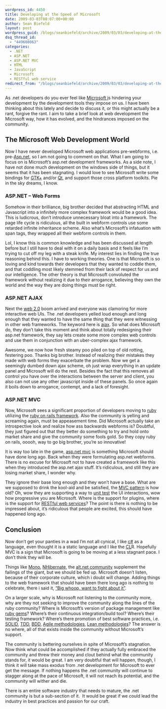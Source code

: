 ```yaml
---
wordpress_id: 4450
title: Developing at the Speed of Microsoft
date: 2009-03-03T08:07:00+00:00
author: Sean Biefeld
layout: post
wordpress_guid: /blogs/seanbiefeld/archive/2009/03/03/developing-at-the-speed-of-microsoft.aspx
dsq_thread_id:
  - "449608063"
categories:
  - .NET
  - ASP.NET
  - ASP.NET MVC
  - HTML
  - JavaScript
  - Microsoft
  - RESTful web service
redirect_from: "/blogs/seanbiefeld/archive/2009/03/03/developing-at-the-speed-of-microsoft.aspx/"
---
```

As .net developers do you ever feel like <a target="_blank" href="http://en.wikipedia.org/wiki/Microsoft">Microsoft i</a>s hindering your development by the development tools they impose on us. I have been thinking about this lately and decide to discuss it, or this might actually be a rant, forgive the rant. I aim to take a brief look at web development the Microsoft way, how it has evolved, and the hindrances imposed on the community.

## The Microsoft Web Development World

Now I have never developed Microsoft web applications pre-webforms, i.e. pre-<a target="_blank" href="http://en.wikipedia.org/wiki/ASP.NET">Asp.net</a>, so I am not going to comment on that. What I am going to focus on is Microsoft&#8217;s asp.net development frameworks. As a side note, I have not done much development on the windows side of things, but it seems that it has been stagnating. I would love to see Microsoft write some bindings for <a target="_blank" href="http://en.wikipedia.org/wiki/GTK%2B">GTK+</a> and/or <a target="_blank" href="http://en.wikipedia.org/wiki/Qt_(toolkit)">Qt</a>, and support those cross platform toolkits. Pie in the sky dreams, I know.

### ASP.NET &#8211; Web Forms  


Somehow in their brilliance, big brother decided that abstracting HTML and Javascript into a infinitely more complex framework would be a good idea. This is ludicrous, don&#8217;t introduce unnecessary bloat into a framework. The page life cycle is ridiculous, all the built in webform controls use some retarded infinite inheritance scheme. Also what&#8217;s Microsoft&#8217;s infatuation with span tags, they wrapped all their webform controls in them.

Lol, I know this is common knowledge and has been discussed at length before but I still have to deal with it on a daily basis and it feels like I&#8217;m trying to cut off my leg with a steak knife. My interest lies in finding the true reasoning behind this. I have to working theories. One is that Microsoft is so loving and kind towards their developers that they wanted to coddle them, and that coddling most likely stemmed from their lack of respect for us and our intelligence. The other theory is that Microsoft convoluted the framework without realizing it due to their arrogance, believing they own the world and the way they are doing things must be right.

### ASP.NET AJAX

Next the <a target="_blank" href="http://en.wikipedia.org/wiki/Web_2.0">web 2.0</a> boom arrived and everyone was clamoring for more interactive web UIs. The .net developers yelled loud enough and long enough that they wanted to have the same thing that they were witnessing in other web frameworks. The keyword here is <a target="_blank" href="http://en.wikipedia.org/wiki/ASP.NET_AJAX">ajax</a>. So what does Microsoft do, they don&#8217;t take this moment and think about totally redesigning their asp.net framework, they say lets create some more complex web controls and use them in conjunction with an uber-complex ajax framework. 

Awesome, we now how fresh steamy poo piled on top of old rotting, festering poo. Thanks big brother. Instead of realizing their mistakes they made with web forms they exacerbate the problem. Now we get a seemingly dumbed down ajax scheme, oh just wrap everything in an update panel and Microsoft will do the rest. Besides the fact that this removes all control you have over the interactions between the server and client, you also can not use any other javascript inside of these panels. So once again it boils down to arrogance, contempt, and a lack of foresight.

### ASP.NET MVC

Now, Microsoft sees a significant proportion of developers moving to <a target="_blank" href="http://en.wikipedia.org/wiki/Ruby_(programming_language)">ruby</a> utilizing the <a target="_blank" href="http://en.wikipedia.org/wiki/Ruby_on_Rails">ruby on rails framework</a>. Also the community is yelling and screaming again, must be appeasement time. Did Microsoft actually take an introspective look and realize how ass backwards webforms is? Doubtful, they just figured out that they better do something to try and hold onto market share and give the community some fools gold. So they copy ruby on rails, ooooh, way to go big brother, you&#8217;re so innovative!

It is way too late in the game, <a target="_blank" href="http://en.wikipedia.org/wiki/ASP.NET_MVC_Framework">asp.net mvc</a> is something Microsoft should have done long ago. Back when they were formulating asp.net webforms. There is no excuse for Microsoft not to have created a framework like this when they introduced the asp.net ajax stuff. It&#8217;s ridiculous, and still they are losing market share, I wonder why. 

They ignore their base long enough and they won&#8217;t have a base. What are we supposed to drink the kool-aid and be satisfied, the <a target="_blank" href="http://en.wikipedia.org/wiki/Model-view-controller">MVC pattern</a> is how old? Oh, wow they are supporting a way to <a target="_blank" href="http://en.wikipedia.org/wiki/Unit_testing">unit test</a> the UI interactions, wow how progressive you are Microsoft. Where is the support for plugins, where is the support for <a target="_blank" href="http://en.wikipedia.org/wiki/Representational_State_Transfer">RESTful web services</a>? The point is there is nothing to be impressed about, it&#8217;s ridiculous that people are excited, this should have happened long ago.

## Conclusion

Now don&#8217;t get your panties in a wad I&#8217;m not all cynical, I like <a target="_blank" href="http://en.wikipedia.org/wiki/C_Sharp_(programming_language)">c#</a> as a language, even thought it is a static language and I like the <a target="_blank" href="http://en.wikipedia.org/wiki/Common_Language_Runtime">CL</a>R. Hopefully MVC is a sign that Microsoft is going to be moving at a less stagnant pace. I don&#8217;t think they will be. 

Things like <a target="_blank" href="http://www.mono-project.com/Main_Page">Mono</a>, <a target="_blank" href="/www.nhibernate.org/">NHibernate</a>, the <a target="_blank" href="http://altdotnet.org/">alt.net community</a> supplement the failings of the giant, but we should be fed up. Microsoft doesn&#8217;t listen, because of their corporate culture, which i doubt will change. Adding things to the web framework that should have been there long ago is nothing to celebrate, there i said it, <a target="_blank" href="http://www.youtube.com/watch?v=_6rAUUoaNZo">&#8220;Big whoop, want to fight about it&#8221;</a>. 

On a larger scale, why is Microsoft not listening to the community more, why are they not seeking to improve the community along the lines of the ruby community? Where is Microsoft&#8217;s version of package management like <a target="_blank" href="http://en.wikipedia.org/wiki/RubyGems">ruby gems</a>? Where&#8217;s their continuous integration/build tool? Where&#8217;s their testing framework? Where&#8217;s there promotion of best software practices, i.e. <a target="_blank" href="/blogs/chad_myers/archive/2008/03/07/pablo-s-topic-of-the-month-march-solid-principles.aspx">SOLID</a>, <a target="_blank" href="http://en.wikipedia.org/wiki/Test-driven_development">TDD</a>, <a target="_blank" href="http://en.wikipedia.org/wiki/Behavior_Driven_Development">BDD</a>, <a target="_blank" href="http://en.wikipedia.org/wiki/Agile_software_development">Agile methodologies</a>, <a target="_blank" href="http://blog.scottbellware.com/2009/02/decade-of-agile-dawn-of-lean.html">Lean methodologies</a>? The answer is no where, all of that exists inside the community without Microsoft&#8217;s support. 

The community is bettering ourselves in spite of Microsoft&#8217;s stagnation. Now think what could be accomplished if they actually fully embraced the community and threw their money and clout behind what the community stands for, it would be great. I am very doubtful that will happen, though, I think it will take mass exodus from .net development for Microsoft to ever get the message. If nothing happens the .net community will continue to stagger along at the pace of Microsoft, it will not reach its potential, and the community will wither and die. 

There is an entire software industry that needs to mature, the .net community is but a sub-section of it.&nbsp; It would be great if we could lead the industry in best practices and passion for our craft.